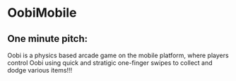 # OobiMobile
## One minute pitch:
Oobi is a physics based arcade game on the mobile platform, where players control Oobi using quick and stratigic one-finger swipes to collect and dodge various items!!!
